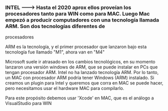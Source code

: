### INTEL ---> Hasta el 2020 aprox ellos proveían los procesadores tanto para WIN como para MAC. Luego Mac empezó a producir computadores con una tecnología llamada ARM. Son dos tecnologías diferentes de 
procesadores

ARM es la tecnología, y el primer procesador que lanzaron bajo esta tecnología fue llamado "M1", ahora van en "M4"

Microsoft suele ir atrasado en los cambios tecnológicos, en su momento lanzaron una versión windows de ARM, que se puede instalar en PCs que tengan procesador ARM. Intel no ha lanzado tecnología ARM. Por lo
tanto, un MAC con procesador ARM podría tener Windows (ARM) instalado. Si creamos un plugin para Intel y queremos que corra en MAC se puede hacer, pero necesitamos usar el hardware MAC para compilarlo.

Para este propósito debemos usar 'Xcode' en MAC, que es el análogo a VisualStudio para WIN
